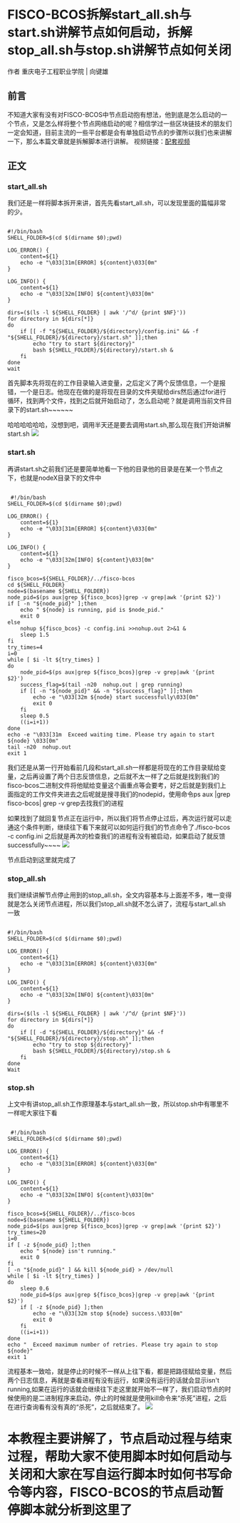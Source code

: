 # FISCO-BCOS拆解start_all.sh与start.sh讲解节点如何启动，拆解stop_all.sh与stop.sh讲解节点如何关闭
作者 重庆电子工程职业学院 | 向键雄
## 前言
 不知道大家有没有对FISCO-BCOS中节点启动抱有想法，他到底是怎么启动的一个节点，又是怎么样将整个节点网络启动的呢？相信学过一些区块链技术的朋友们一定会知道，目前主流的一些平台都是会有单独启动节点的步骤所以我们也来讲解一下，那么本篇文章就是拆解脚本进行讲解。
视频链接：[配套视频](https://space.bilibili.com/335373077)
## 正文
### start_all.sh
我们还是一样将脚本拆开来讲，首先先看start_all.sh，可以发现里面的篇幅非常的少。

```

#!/bin/bash
SHELL_FOLDER=$(cd $(dirname $0);pwd)

LOG_ERROR() {
    content=${1}
    echo -e "\033[31m[ERROR] ${content}\033[0m"
}

LOG_INFO() {
    content=${1}
    echo -e "\033[32m[INFO] ${content}\033[0m"
}

dirs=($(ls -l ${SHELL_FOLDER} | awk '/^d/ {print $NF}'))
for directory in ${dirs[*]}
do
    if [[ -f "${SHELL_FOLDER}/${directory}/config.ini" && -f "${SHELL_FOLDER}/${directory}/start.sh" ]];then
        echo "try to start ${directory}"
        bash ${SHELL_FOLDER}/${directory}/start.sh &
    fi
done
wait 
```

 
首先脚本先将现在的工作目录输入进变量，之后定义了两个反馈信息，一个是报错，一个是日志。他现在在做的是将现在目录的文件夹赋给dirs然后通过for进行循环，找到两个文件，找到之后就开始启动了，怎么启动呢？就是调用当前文件目录下的start.sh~~~~~~

哈哈哈哈哈哈，没想到吧，调用半天还是要去调用start.sh,那么现在我们开始讲解start.sh
![](img/图片1.png)


### start.sh
再讲start.sh之前我们还是要简单地看一下他的目录他的目录是在某一个节点之下，也就是nodeX目录下的文件中

```

 #!/bin/bash
SHELL_FOLDER=$(cd $(dirname $0);pwd)
 
LOG_ERROR() {
    content=${1}
    echo -e "\033[31m[ERROR] ${content}\033[0m"
}
 
LOG_INFO() {
    content=${1}
    echo -e "\033[32m[INFO] ${content}\033[0m"
}
 
fisco_bcos=${SHELL_FOLDER}/../fisco-bcos
cd ${SHELL_FOLDER}
node=$(basename ${SHELL_FOLDER})
node_pid=$(ps aux|grep ${fisco_bcos}|grep -v grep|awk '{print $2}')
if [ -n "${node_pid}" ];then
    echo " ${node} is running, pid is $node_pid."
    exit 0
else
    nohup ${fisco_bcos} -c config.ini >>nohup.out 2>&1 &
    sleep 1.5
fi
try_times=4
i=0
while [ $i -lt ${try_times} ]
do
    node_pid=$(ps aux|grep ${fisco_bcos}|grep -v grep|awk '{print $2}')
    success_flag=$(tail -n20  nohup.out | grep running)
    if [[ -n "${node_pid}" && -n "${success_flag}" ]];then
        echo -e "\033[32m ${node} start successfully\033[0m"
        exit 0
    fi
    sleep 0.5
    ((i=i+1))
done
echo -e "\033[31m  Exceed waiting time. Please try again to start ${node} \033[0m"
tail -n20  nohup.out
exit 1 
```

我们还是从第一行开始看前几段和start_all.sh一样都是将现在的工作目录赋给变量，之后再设置了两个日志反馈信息，之后就不太一样了之后就是找到我们的fisco-bcos二进制文件将他赋给变量这个画重点等会要考，好之后就是到我们上面指定的工作文件夹进去之后呢就是搜寻我们的nodepid，使用命令ps aux |grep fisco-bcos| grep -v grep去找我们的进程

 如果找到了就回复节点正在运行中，所以我们将节点停止过后，再次运行就可以走通这个条件判断，继续往下看下来就可以如何运行我们的节点命令了./fisco-bcos -c config.ini 之后就是再次的检查我们的进程有没有被启动，如果启动了就反馈successfully~~~~
![](img/图片2.png)


 节点启动到这里就完成了
### stop_all.sh
我们继续讲解节点停止用到的stop_all.sh，全文内容基本与上面差不多，唯一变得就是怎么关闭节点进程，所以我们stop_all.sh就不怎么讲了，流程与start_all.sh一致

```

#!/bin/bash
SHELL_FOLDER=$(cd $(dirname $0);pwd)
 
LOG_ERROR() {
    content=${1}
    echo -e "\033[31m[ERROR] ${content}\033[0m"
}
 
LOG_INFO() {
    content=${1}
    echo -e "\033[32m[INFO] ${content}\033[0m"
}
 
dirs=($(ls -l ${SHELL_FOLDER} | awk '/^d/ {print $NF}'))
for directory in ${dirs[*]}
do
    if [[ -d "${SHELL_FOLDER}/${directory}" && -f "${SHELL_FOLDER}/${directory}/stop.sh" ]];then
        echo "try to stop ${directory}"
        bash ${SHELL_FOLDER}/${directory}/stop.sh &
    fi
done
Wait
```


### stop.sh
上文中有讲stop_all.sh工作原理基本与start_all.sh一致，所以stop.sh中有哪里不一样呢大家往下看

```

 #!/bin/bash
SHELL_FOLDER=$(cd $(dirname $0);pwd)
 
LOG_ERROR() {
    content=${1}
    echo -e "\033[31m[ERROR] ${content}\033[0m"
}
 
LOG_INFO() {
    content=${1}
    echo -e "\033[32m[INFO] ${content}\033[0m"
}
 
fisco_bcos=${SHELL_FOLDER}/../fisco-bcos
node=$(basename ${SHELL_FOLDER})
node_pid=$(ps aux|grep ${fisco_bcos}|grep -v grep|awk '{print $2}')
try_times=20
i=0
if [ -z ${node_pid} ];then
    echo " ${node} isn't running."
    exit 0
fi
[ -n "${node_pid}" ] && kill ${node_pid} > /dev/null
while [ $i -lt ${try_times} ]
do
    sleep 0.6
    node_pid=$(ps aux|grep ${fisco_bcos}|grep -v grep|awk '{print $2}')
    if [ -z ${node_pid} ];then
        echo -e "\033[32m stop ${node} success.\033[0m"
        exit 0
    fi
    ((i=i+1))
done
echo "  Exceed maximum number of retries. Please try again to stop ${node}"
exit 1
```


流程基本一致哈，就是停止的时候不一样从上往下看，都是把路径赋给变量，然后两个日志信息，再就是查看进程有没有运行，如果没有运行的话就会显示isn't running,如果在运行的话就会继续往下走这里就开始不一样了，我们启动节点的时候使用的是二进制程序来启动，停止的时候就是使用kill命令来“杀死”进程，之后在进行查询看有没有真的“杀死”，之后就结束了。
![](img/图片3.png)


 

# 本教程主要讲解了，节点启动过程与结束过程，帮助大家不使用脚本时如何启动与关闭和大家在写自运行脚本时如何书写命令等内容，FISCO-BCOS的节点启动暂停脚本就分析到这里了
